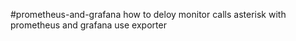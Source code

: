 #prometheus-and-grafana
how to deloy monitor calls asterisk with prometheus and grafana use exporter
